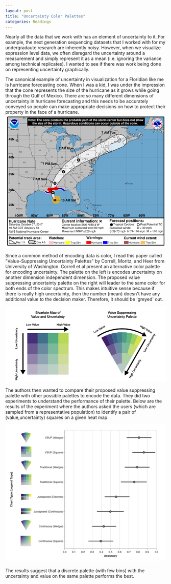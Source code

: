 ```yaml
---
layout: post
title: "Uncertainty Color Palettes"
categories: Readings
---
```


Nearly all the data that we work with has an element of uncertainty to it. For example, the next generation sequencing datasets that I worked with for my undergradaute research are inherently noisy. However, when we visualize expression level data, we often disregard the uncertainty around a measurement and simply represent it as a mean (i.e. ignoring the variance among technical replicates). I wanted to see if there was work being done on representing uncertainty graphically.

The canonical example of uncertainty in visualization for a Floridian like me is hurricane forecasting cone. When I was a kid, I was under the impression that the cone represents the size of the hurricane as it grows while going through the Gulf of Mexico. There are so many different dimensions of uncertainty in hurricane forecasting and this needs to be accurately conveyed so people can make appropriate decisions on how to protect their property in the face of a hurricane.
![hurricane](https://raw.githubusercontent.com/sathvikpal/Data_Visualization_Studio/master/assets/uncertainty/hurricane.png)

Since a common method of encoding data is color, I read this paper called "Value-Suppressing Uncertainty Palettes" by Correll, Moritz, and Heer from University of Washington.
Correll et al present an alternative color palette for encoding uncertainty. The palette on the left is encodes uncertainty on another dimension independent dimension. The proposed value suppressing uncertainty palette on the right will leader to the same color for both ends of the color spectrum. This makes intuitive sense because if there is really high uncertainty, then the number (mean) doesn't have any additional value to the decision maker. Therefore, it should be 'greyed' out.

![colors](https://raw.githubusercontent.com/sathvikpal/Data_Visualization_Studio/master/assets/uncertainty/color_palette.png)

The authors then wanted to compare their proposed value suppressing palette with other possible palettes to encode the data. They did two experiments to understand the performance of their palette. Below are the results of the experiment where the authors asked the users (which are sampled from a representative population) to identify a pair of  (value,uncertainty) squares on a given heat map.

![results](https://raw.githubusercontent.com/sathvikpal/Data_Visualization_Studio/master/assets/uncertainty/main_results.png)

The results suggest that a discrete palette (with few bins) with the uncertainty and value on the same palette performs the best.
